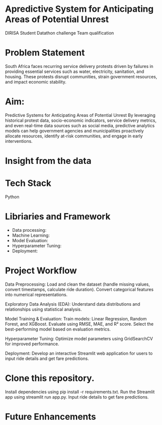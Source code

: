 ﻿# Apredictive System for Anticipating Areas of Potential Unrest
 
 DIRISA Student Datathon challenge Team qualification
 
# Problem Statement
South Africa faces recurring service delivery protests driven by failures in providing essential services such as water, electricity, sanitation, and housing. These protests disrupt communities, strain government resources, and impact economic stability.

# Aim:
Predictive Systems for Anticipating Areas of Potential Unrest
By leveraging historical protest data, socio-economic indicators, service delivery metrics, and even real-time data sources such as social media, predictive analytics models can help government agencies and municipalities proactively allocate resources, identify at-risk communities, and engage in early interventions.

# Insight from the data


 # Tech Stack 
Python

# Libriaries and Framework
-  Data processing:
-  Machine Learning:
-  Model Evaluation:
-  Hyperparameter Tuning:
-  Deployment:

# Project Workflow

Data Preprocessing:
Load and clean the dataset (handle missing values, convert timestamps, calculate ride duration).
Convert categorical features into numerical representations.

Exploratory Data Analysis (EDA):
Understand data distributions and relationships using statistical analysis.

Model Training & Evaluation:
Train models: Linear Regression, Random Forest, and XGBoost.
Evaluate using RMSE, MAE, and R² score.
Select the best-performing model based on evaluation metrics.

Hyperparameter Tuning:
Optimize model parameters using GridSearchCV for improved performance.

Deployment:
Develop an interactive Streamlit web application for users to input ride details and get fare predictions.

# Clone this repository.
   Install dependencies using pip install -r requirements.txt.
  Run the Streamlit app using streamlit run app.py.
  Input ride details to get fare predictions.

# Future Enhancements

 








